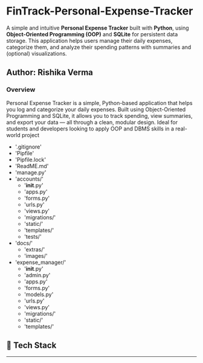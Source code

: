 # FinTrack-Personal-Expense-Tracker
A simple and intuitive **Personal Expense Tracker** built with **Python**, using **Object-Oriented Programming (OOP)** and **SQLite** for persistent data storage. This application helps users manage their daily expenses, categorize them, and analyze their spending patterns with summaries and (optional) visualizations.

## Author: Rishika Verma

### Overview
Personal Expense Tracker is a simple, Python-based application that helps you log and categorize your daily expenses. Built using Object-Oriented Programming and SQLite, it allows you to track spending, view summaries, and export your data — all through a clean, modular design. Ideal for students and developers looking to apply OOP and DBMS skills in a real-world project
- '.gitignore'  
- 'Pipfile'  
- 'Pipfile.lock'  
- 'ReadME.md'  
- 'manage.py'  
- 'accounts/'  
    - '__init__.py'  
    - 'apps.py'  
    - 'forms.py'  
    - 'urls.py'  
    - 'views.py'  
    - 'migrations/'  
    - 'static/'  
    - 'templates/'  
    - 'tests/'  
- 'docs/'  
    - 'extras/'  
    - 'images/'  
- 'expense_manager/'  
    - '__init__.py'  
    - 'admin.py'  
    - 'apps.py'  
    - 'forms.py'  
    - 'models.py'  
    - 'urls.py'  
    - 'views.py'  
    - 'migrations/'  
    - 'static/'  
    - 'templates/'  


## 🧠 Tech Stack



---
